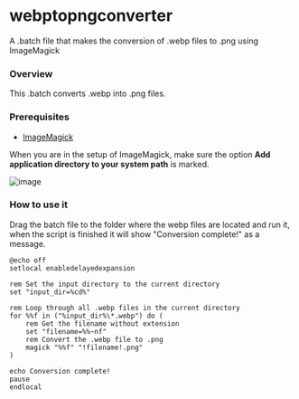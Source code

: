 # webptopngconverter
A .batch file that makes the conversion of .webp files to .png using ImageMagick

### Overview

This .batch converts .webp into .png files.

### Prerequisites

- [ImageMagick](https://imagemagick.org/script/download.php#windows)

When you are in the setup of ImageMagick, make sure the option **Add application directory to your system path** is marked.

![image](https://github.com/user-attachments/assets/17ef4feb-1269-423f-af9f-b804b969af06)


### How to use it

Drag the batch file to the folder where the webp files are located and run it, when the script is finished it will show "Conversion complete!" as a message.

```
@echo off
setlocal enabledelayedexpansion

rem Set the input directory to the current directory
set "input_dir=%cd%"

rem Loop through all .webp files in the current directory
for %%f in ("%input_dir%\*.webp") do (
    rem Get the filename without extension
    set "filename=%%~nf"
    rem Convert the .webp file to .png
    magick "%%f" "!filename!.png"
)

echo Conversion complete!
pause
endlocal
```
